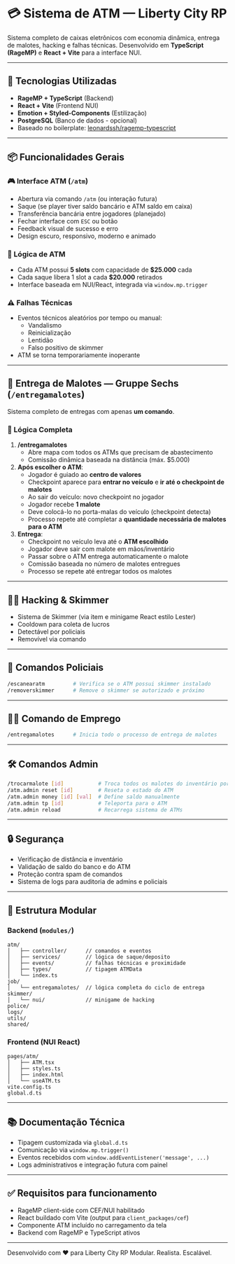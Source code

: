 
# 💳 Sistema de ATM — Liberty City RP

Sistema completo de caixas eletrônicos com economia dinâmica, entrega de malotes, hacking e falhas técnicas. Desenvolvido em **TypeScript (RageMP)** e **React + Vite** para a interface NUI.

---

## 🧩 Tecnologias Utilizadas

- **RageMP + TypeScript** (Backend)
- **React + Vite** (Frontend NUI)
- **Emotion + Styled-Components** (Estilização)
- **PostgreSQL** (Banco de dados - opcional)
- Baseado no boilerplate: [leonardssh/ragemp-typescript](https://github.com/leonardssh/ragemp-typescript)

---

## 📦 Funcionalidades Gerais

### 🎮 Interface ATM (`/atm`)
- Abertura via comando `/atm` (ou interação futura)
- Saque (se player tiver saldo bancário e ATM saldo em caixa)
- Transferência bancária entre jogadores (planejado)
- Fechar interface com `ESC` ou botão
- Feedback visual de sucesso e erro
- Design escuro, responsivo, moderno e animado

### 🧠 Lógica de ATM
- Cada ATM possui **5 slots** com capacidade de **$25.000** cada
- Cada saque libera 1 slot a cada **$20.000** retirados
- Interface baseada em NUI/React, integrada via `window.mp.trigger`

### ⚠️ Falhas Técnicas
- Eventos técnicos aleatórios por tempo ou manual:
  - Vandalismo
  - Reinicialização
  - Lentidão
  - Falso positivo de skimmer
- ATM se torna temporariamente inoperante

---

## 💼 Entrega de Malotes — Gruppe Sechs (`/entregamalotes`)

Sistema completo de entregas com apenas **um comando**.

### 🚚 Lógica Completa
1. **/entregamalotes**
   - Abre mapa com todos os ATMs que precisam de abastecimento
   - Comissão dinâmica baseada na distância (máx. $5.000)
2. **Após escolher o ATM**:
   - Jogador é guiado ao **centro de valores**
   - Checkpoint aparece para **entrar no veículo** e **ir até o checkpoint de malotes**
   - Ao sair do veículo: novo checkpoint no jogador
   - Jogador recebe **1 malote**
   - Deve colocá-lo no porta-malas do veículo (checkpoint detecta)
   - Processo repete até completar a **quantidade necessária de malotes para o ATM**
3. **Entrega**:
   - Checkpoint no veículo leva até o **ATM escolhido**
   - Jogador deve sair com malote em mãos/inventário
   - Passar sobre o ATM entrega automaticamente o malote
   - Comissão baseada no número de malotes entregues
   - Processo se repete até entregar todos os malotes

---

## 🕵️‍♂️ Hacking & Skimmer

- Sistema de Skimmer (via item e minigame React estilo Lester)
- Cooldown para coleta de lucros
- Detectável por policiais
- Removível via comando

---

## 👮 Comandos Policiais

```bash
/escanearatm         # Verifica se o ATM possui skimmer instalado
/removerskimmer      # Remove o skimmer se autorizado e próximo
````

---

## 🧑‍💼 Comando de Emprego

```bash
/entregamalotes      # Inicia todo o processo de entrega de malotes
```

---

## 🛠️ Comandos Admin

```bash
/trocarmalote [id]           # Troca todos os malotes do inventário por dinheiro
/atm.admin reset [id]        # Reseta o estado do ATM
/atm.admin money [id] [val]  # Define saldo manualmente
/atm.admin tp [id]           # Teleporta para o ATM
/atm.admin reload            # Recarrega sistema de ATMs
```

---

## 🔒 Segurança

* Verificação de distância e inventário
* Validação de saldo do banco e do ATM
* Proteção contra spam de comandos
* Sistema de logs para auditoria de admins e policiais

---

## 📁 Estrutura Modular

### Backend (`modules/`)

```
atm/
│   ├── controller/      // comandos e eventos
│   ├── services/        // lógica de saque/deposito
│   ├── events/          // falhas técnicas e proximidade
│   ├── types/           // tipagem ATMData
│   └── index.ts
job/
│   └── entregamalotes/  // lógica completa do ciclo de entrega
skimmer/
│   └── nui/             // minigame de hacking
police/
logs/
utils/
shared/
```

### Frontend (NUI React)

```
pages/atm/
│   ├── ATM.tsx
│   ├── styles.ts
│   ├── index.html
│   └── useATM.ts
vite.config.ts
global.d.ts
```

---

## 📚 Documentação Técnica

* Tipagem customizada via `global.d.ts`
* Comunicação via `window.mp.trigger()`
* Eventos recebidos com `window.addEventListener('message', ...)`
* Logs administrativos e integração futura com painel

---

## ✅ Requisitos para funcionamento

* RageMP client-side com CEF/NUI habilitado
* React buildado com Vite (output para `client_packages/cef`)
* Componente ATM incluído no carregamento da tela
* Backend com RageMP e TypeScript ativos

---

Desenvolvido com ❤️ para Liberty City RP
Modular. Realista. Escalável.

